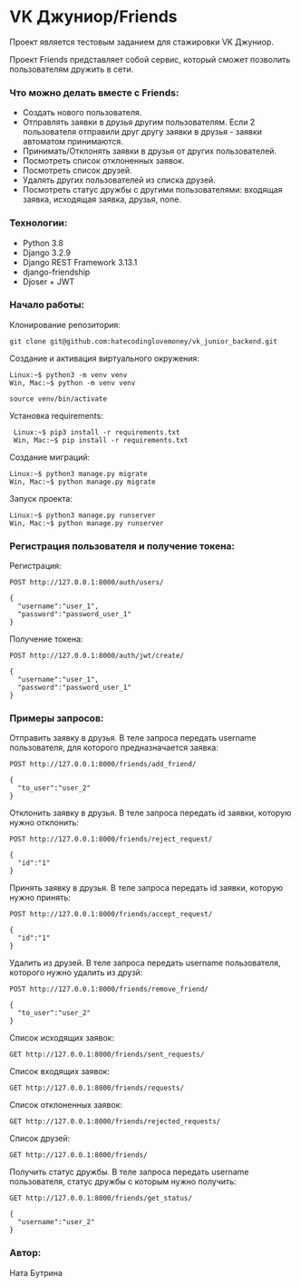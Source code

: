 # VK Джуниор/Friends

Проект является тестовым заданиeм для стажировки VK Джуниор. 

Проект Friends представляет собой сервис, который сможет позволить пользователям дружить в сети. 

### Что можно делать вместе с Friends:
- Создать нового пользователя.
- Отправлять заявки в друзья другим пользователям. Если 2 пользователя отправили друг другу заявки в друзья - заявки автоматом принимаются.
- Принимать/Отклонять заявки в друзья от других пользователей.
- Посмотреть список отклоненных заявок.
- Посмотреть список друзей.
- Удалять других пользователей из списка друзей.
- Посмотреть статус дружбы с другими пользователями: входящая заявка, исходящая заявка, друзья, none.

### Технологии:
- Python 3.8
- Django 3.2.9
- Django REST Framework 3.13.1
- django-friendship
- Djoser + JWT

### Начало работы:

Клонирование репозитория:

`git clone git@github.com:hatecodinglovemoney/vk_junior_backend.git`

Создание и активация виртуального окружения:

    Linux:~$ python3 -m venv venv
    Win, Mac:~$ python -m venv venv

	source venv/bin/activate

Установка requirements:

     Linux:~$ pip3 install -r requirements.txt
     Win, Mac:~$ pip install -r requirements.txt

Создание миграций:

    Linux:~$ python3 manage.py migrate
    Win, Mac:~$ python manage.py migrate

Запуск проекта:

	Linux:~$ python3 manage.py runserver
	Win, Mac:~$ python manage.py runserver
  
### Регистрация пользователя и получение токена:

Регистрация:

	POST http://127.0.0.1:8000/auth/users/
    
    {
      "username":"user_1",
      "password":"password_user_1"
	}
 Получение токена:
 
 	POST http://127.0.0.1:8000/auth/jwt/create/
    
    {
      "username":"user_1",
      "password":"password_user_1"
	}
 

### Примеры запросов:

Отправить заявку в друзья. В теле запроса передать username пользователя, для которого предназначается заявка:

 	POST http://127.0.0.1:8000/friends/add_friend/
    
    {
      "to_user":"user_2"
	}

Отклонить заявку в друзья. В теле запроса передать id заявки, которую нужно отклонить:

 	POST http://127.0.0.1:8000/friends/reject_request/
    
    {
      "id":"1"
	}

Принять заявку в друзья. В теле запроса передать id заявки, которую нужно принять:

	POST http://127.0.0.1:8000/friends/accept_request/
    
    {
      "id":"1"
	}

Удалить из друзей. В теле запроса передать username пользователя, которого нужно удалить из друзй:

	POST http://127.0.0.1:8000/friends/remove_friend/
    
    {
      "to_user":"user_2"
	}
    
Список исходящих заявок:

	GET http://127.0.0.1:8000/friends/sent_requests/
    
Список входящих заявок:

	GET http://127.0.0.1:8000/friends/requests/
    
Список отклоненных заявок:

	GET http://127.0.0.1:8000/friends/rejected_requests/
    
Список друзей:

	GET http://127.0.0.1:8000/friends/
    
Получить статус дружбы. В теле запроса передать username пользователя, статус дружбы с которым нужно получить:

	GET http://127.0.0.1:8000/friends/get_status/
    
    {
      "username":"user_2"
	}	

### Автор:

Ната Бутрина

